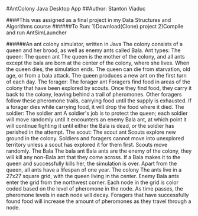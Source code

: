 #AntColony Java Desktop App
##Author: Stanton Viaduc

####This was assigned as a final project in my Data Structures and Algorithms course
######To Run: 1)Download(Clone) project 2)Compile and run AntSimLauncher

######An ant colony simulator, written in Java The colony consists of a queen and her brood, as well as enemy ants called Bala. Ant types: The queen: The queen ant The queen is the mother of the colony, and all ants except the bala are born at the center of the colony, where she lives. When the queen dies, the simulation ends. The queen can die from starvation, old age, or from a bala attack. The queen produces a new ant on the first turn of each day. The forager: The forager ant Foragers find food in areas of the colony that have been explored by scouts. Once they find food, they carry it back to the colony, leaving behind a trail of pheromones. Other foragers follow these pheromone trails, carrying food until the supply is exhausted. If a forager dies while carrying food, it will drop the food where it died. The soldier: The soldier ant A soldier's job is to protect the queen; each soldier will move randomly until it encounters an enemy Bala ant, at which point it will continue fighting it until either the Bala is dead, or the soldier has perished in the attempt. The scout: The scout ant Scouts explore new ground in the colony. Soldiers and foragers cannot move into unexplored territory unless a scout has explored it for them first. Scouts move randomly. The Bala The bala ant Bala ants are the enemy of the colony, they will kill any non-Bala ant that they come across. If a Bala makes it to the queen and successfully kills her, the simulation is over. Apart from the queen, all ants have a lifespan of one year. The colony The ants live in a 27x27 square grid, with the queen living in the center. Enemy Bala ants enter the grid from the northwest corner. Each node in the grid is color coded based on the level of pheromone in the node. As time passes, the pheromone levels in each node will decay. Foragers that have successfully found food will increase the amount of pheromones as they travel through a node.
